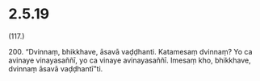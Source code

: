 

# 2.5.19



(117.)

200\. “Dvinnaṃ, bhikkhave, āsavā vaḍḍhanti. Katamesaṃ dvinnaṃ? Yo ca avinaye vinayasaññī, yo ca vinaye avinayasaññī. Imesaṃ kho, bhikkhave, dvinnaṃ āsavā vaḍḍhantī”ti.



